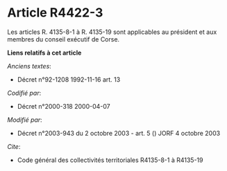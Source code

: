 # Article R4422-3

Les articles R. 4135-8-1 à R. 4135-19 sont applicables au président et aux membres du conseil exécutif de Corse.

**Liens relatifs à cet article**

_Anciens textes_:

  - Décret n°92-1208 1992-11-16 art. 13

_Codifié par_:

  - Décret n°2000-318 2000-04-07

_Modifié par_:

  - Décret n°2003-943 du 2 octobre 2003 - art. 5 () JORF 4 octobre 2003

_Cite_:

  - Code général des collectivités territoriales R4135-8-1 à R4135-19
